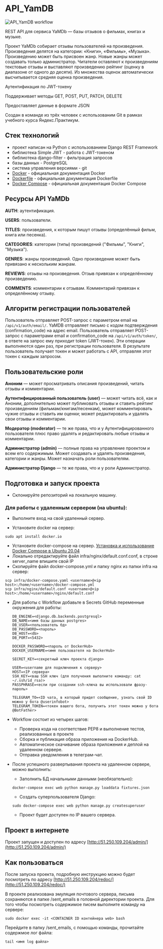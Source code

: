 # API_YamDB

![API_YamDB workflow](https://github.com/PavelPatsey/yamdb_final/actions/workflows/yamdb_workflow.yml/badge.svg)

REST API для сервиса YaMDb — базы отзывов о фильмах, книгах и музыке.

Проект YaMDb собирает отзывы пользователей на произведения. Произведения делятся на категории: «Книги», «Фильмы», «Музыка».
Произведению может быть присвоен жанр. Новые жанры может создавать только администратор.
Читатели оставляют к произведениям текстовые отзывы и выставляют произведению рейтинг (оценку в диапазоне от одного до десяти).
Из множества оценок автоматически высчитывается средняя оценка произведения.

Аутентификация по JWT-токену

Поддерживает методы GET, POST, PUT, PATCH, DELETE

Предоставляет данные в формате JSON

Cоздан в команде из трёх человек с использованим Git в рамках учебного курса Яндекс.Практикум.

## Стек технологий

- проект написан на Python с использованием Django REST Framework
- библиотека Simple JWT - работа с JWT-токеном
- библиотека django-filter - фильтрация запросов
- базы данных - PostgreSQL
- система управления версиями - git
- [Docker](https://docs.docker.com/engine/install/ubuntu/) - официальная документация Docker
- [Dockerfile](https://docs.docker.com/engine/reference/builder/) - официальная документация Dockerfile
- [Docker Compose](https://docs.docker.com/compose/) - официальная документация Docker Compose

## Ресурсы API YaMDb

**AUTH**: аутентификация.

**USERS**: пользователи.

**TITLES**: произведения, к которым пишут отзывы (определённый фильм, книга или песенка).

**CATEGORIES**: категории (типы) произведений ("Фильмы", "Книги", "Музыка").

**GENRES**: жанры произведений. Одно произведение может быть привязано к нескольким жанрам.

**REVIEWS**: отзывы на произведения. Отзыв привязан к определённому произведению.

**COMMENTS**: комментарии к отзывам. Комментарий привязан к определённому отзыву.

## Алгоритм регистрации пользователей

Пользователь отправляет POST-запрос с параметром email на `/api/v1/auth/email/`.
YaMDB отправляет письмо с кодом подтверждения (confirmation_code) на адрес email.
Пользователь отправляет POST-запрос с параметрами email и confirmation_code на `/api/v1/auth/token/`, в ответе на запрос ему приходит token (JWT-токен).
Эти операции выполняются один раз, при регистрации пользователя. В результате пользователь получает токен и может работать с API, отправляя этот токен с каждым запросом.

## Пользовательские роли

**Аноним** — может просматривать описания произведений, читать отзывы и комментарии.

**Аутентифицированный пользователь (user)** — может читать всё, как и Аноним, дополнительно может публиковать отзывы и ставить рейтинг произведениям (фильмам/книгам/песенкам), может комментировать чужие отзывы и ставить им оценки; может редактировать и удалять свои отзывы и комментарии.

**Модератор (moderator)** — те же права, что и у Аутентифицированного пользователя плюс право удалять и редактировать любые отзывы и комментарии.

**Администратор (admin)** — полные права на управление проектом и всем его содержимым. Может создавать и удалять произведения, категории и жанры. Может назначать роли пользователям.

**Администратор Django** — те же права, что и у роли Администратор.

## Подготовка и запуск проекта
* Склонируйте репозиторий на локальную машину.

### Для работы с удаленным сервером (на ubuntu):
* Выполните вход на свой удаленный сервер.

* Установите docker на сервер:
```
sudo apt install docker.io 
```
* Установите docker-compose на сервер. [Установка и использование Docker Compose в Ubuntu 20.04](https://www.digitalocean.com/community/tutorials/how-to-install-and-use-docker-compose-on-ubuntu-20-04-ru)
* Локально отредактируйте файл infra/nginx/default.conf.conf, в строке server_name впишите свой IP
* Скопируйте файл docker-compose.yml и папку nginx из папки infra на сервер:
```
scp infra/docker-compose.yaml <username>@<ip host>:/home/<username>/docker-compose.yml
scp infra/nginx/default.conf <username>@<ip host>:/home/<username>/nginx/default.conf
```

* Для работы с Workflow добавьте в Secrets GitHub переменные окружения для работы:
    ```
    DB_ENGINE=<django.db.backends.postgresql>
    DB_NAME=<имя базы данных postgres>
    DB_USER=<пользователь бд>
    DB_PASSWORD=<пароль>
    DB_HOST=<db>
    DB_PORT=<5432>
    
    DOCKER_PASSWORD=<пароль от DockerHub>
    DOCKER_USERNAME=<имя пользователя на DockerHub>
    
    SECRET_KEY=<секретный ключ проекта django>

    USER=<username для подключения к серверу>
    HOST=<IP сервера>
    SSH_KEY=<ваш SSH ключ (для получения выполните команду: cat ~/.ssh/id_rsa)>
    PASSPHRASE=<если при создании ssh-ключа вы использовали фразу-пароль>

    TELEGRAM_TO=<ID чата, в который придет сообщение, узнать свой ID можно у бота @userinfobot>
    TELEGRAM_TOKEN=<токен вашего бота, получить этот токен можно у бота @BotFather>
    ```
* Workflow состоит из четырех шагов:
     - Проверка кода на соответствие PEP8 и выполнение тестов, реализованных в проекте
     - Сборка и публикация образа приложения на DockerHub.
     - Автоматическое скачивание образа приложения и деплой на удаленном сервере.
     - Отправка уведомления в телеграм-чат.  
  

* После успешного развертывания проекта на удаленном сервере, можно выполнить:
    - Заполнить БД начальными данными (необязательно):  
    ```
    docker-compose exec web python manage.py loaddata fixtures.json
    ```
    - Создать суперпользователя Django:
    ```
    sudo docker-compose exec web python manage.py createsuperuser
    ```
    - Проект будет доступен по IP вашего сервера.
  
## Проект в интернете
Проект запущен и доступен по адресу [http://51.250.109.204/admin/](http://51.250.109.204/admin/)
## Как пользоваться

После запуска проекта, подробную инструкцию можно будет посмотреть по адресу [http://51.250.109.204/redoc/](http://51.250.109.204/redoc/)

В проекте реализована эмуляция почтового сервера, письма сохраняются в папке /sent_emails в головной директории проекта. Для того чтобы посмотреть содержимое писем выполните команду на сервере:
```
sudo docker exec -it <CONTAINER ID контейнера web> bash
```
Перейдите в папку /sent_emails, с помощью команды, прочитайте содержмое лог файла:
```
tail <имя log файла>
```
